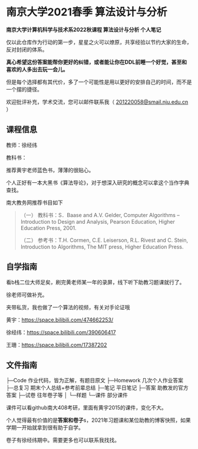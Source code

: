 # 南京大学2021春季 算法设计与分析 

**南京大学计算机科学与技术系2022秋课程 算法设计与分析  个人笔记**

仅以此仓库作为行动的第一步，星星之火可以燎原，共享经验以节约大家的生命，反对封闭的体系。

**真心希望这份答案能帮你更好的纠错，或者能让你在DDL前睡一个好觉，甚至和喜欢的人多出去玩一会儿。**

但是每个选择都有其代价，多了一个可能性是用以更好的安排自己的时间，而不是一个摆的捷径。

欢迎批评补充，学术交流，您可以邮件联系我（ 201220058@smail.nju.edu.cn ）

## 课程信息

教师：徐经纬

教科书：

推荐黄宇老师蓝色书，薄薄的很贴心。

个人正好有一本大黑书《算法导论》，对于想深入研究的概念可以拿这个当作字典查找。

南大教务网推荐书目如下

>
> （一） 教科书：S．Baase and A.V. Gelder, Computer Algorithms – Introduction to Design and Analysis, Pearson Education, Higher Education Press, 2001.
>
> （二） 参考书：T.H. Cormen, C.E. Leiserson, R.L. Rivest and C. Stein, Introduction to Algorithms, The MIT press, Higher Education Press.

## 自学指南

看b栈二位大师足矣，刷完黄老师某一年的录屏，线下听下助教习题课就行了。

徐老师可做补充。

夹带私货，我也做了一个算法的视频，有关对手论证哦

黄宇：https://space.bilibili.com/474662253/

徐经纬：https://space.bilibili.com/390606417

王珊：https://space.bilibili.com/17387202

## 文件指南

├─Code 作业代码，皆为正解，有题目原文
├─Homework 几次个人作业答案
├─总复习 期末个人总结+参考前辈总结
├─笔记 平日笔记
├─答案 助教发的官方答案
├─试卷 往年卷子等
│  └─样题
└─课件 部分课件 

课件可以看github南大408考研，里面有黄宇2015的课件，变化不大。

个人觉得最有价值的是**答案和卷子**s，2021年习题课和某位助教的博客快照，如果学期一开始就拿到很有助于自学。

卷子有徐经纬期中。需要更多也可以联系我找找。





